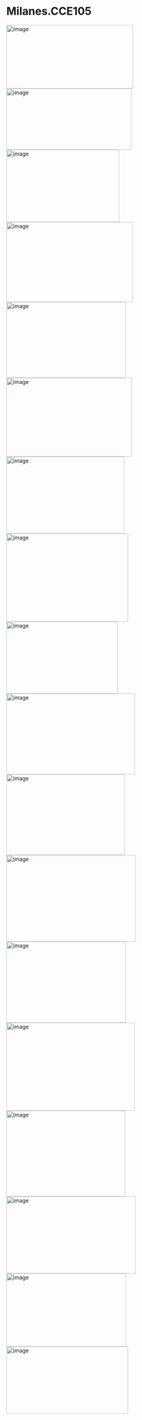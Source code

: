 # Milanes.CCE105

<img width="331" height="166" alt="image" src="https://github.com/user-attachments/assets/c151982f-a745-49fb-bfeb-5f03ee708c2f" />

<img width="327" height="160" alt="image" src="https://github.com/user-attachments/assets/56f281f5-f110-4c27-8326-1250799fa7a9" />

<img width="295" height="189" alt="image" src="https://github.com/user-attachments/assets/a280134d-aa5e-4461-bf75-22dc73d6c772" />

<img width="330" height="209" alt="image" src="https://github.com/user-attachments/assets/dc4d0c14-5858-4b09-b123-80d9155663cb" />

<img width="312" height="198" alt="image" src="https://github.com/user-attachments/assets/b5319e63-2406-465a-b0b7-a8a820c46c75" />

<img width="328" height="206" alt="image" src="https://github.com/user-attachments/assets/6a7aa5a3-4506-49fa-92a6-1e6deb4e1504" />

<img width="308" height="201" alt="image" src="https://github.com/user-attachments/assets/d44d0c20-4ef8-4d48-97c6-e4efbd4da918" />

<img width="318" height="230" alt="image" src="https://github.com/user-attachments/assets/cdbf6c63-4e3e-417f-b408-c1bf78563c5c" />

<img width="291" height="188" alt="image" src="https://github.com/user-attachments/assets/2b3f073f-248c-4ff8-94fa-0738ba49dd89" />

<img width="336" height="211" alt="image" src="https://github.com/user-attachments/assets/075cb0ef-cda9-4787-9e5a-fb30cde2221d" />

<img width="309" height="211" alt="image" src="https://github.com/user-attachments/assets/debf22ed-9976-41cb-847f-aee77da34d47" />

<img width="337" height="226" alt="image" src="https://github.com/user-attachments/assets/f8a8d2ae-30ec-47aa-8b84-75f848cfd39b" />

<img width="312" height="212" alt="image" src="https://github.com/user-attachments/assets/5b75fcc3-4410-43ad-b9fd-76a72093b05e" />

<img width="335" height="230" alt="image" src="https://github.com/user-attachments/assets/607a3167-9242-4e40-b665-b430d42c16a2" />

<img width="310" height="224" alt="image" src="https://github.com/user-attachments/assets/18a1177e-e836-4127-984b-4b173daec2ec" />

<img width="338" height="201" alt="image" src="https://github.com/user-attachments/assets/2d8831c9-de0b-4d75-a2c7-ecf4ff45ccdf" />

<img width="313" height="191" alt="image" src="https://github.com/user-attachments/assets/2fdfd847-cd12-45c7-9ac4-35576368a94c" />

<img width="318" height="176" alt="image" src="https://github.com/user-attachments/assets/088b241d-c493-403b-9445-29520645a910" />
